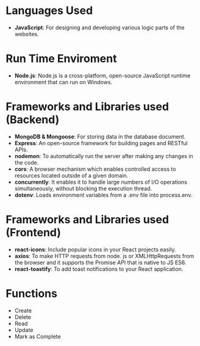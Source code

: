 # Languages Used
- **JavaScript**: For designing and developing various logic parts of the websites.

# Run Time Enviroment
- **Node.js**: Node.js is a cross-platform, open-source JavaScript runtime environment that can run on Windows.

# Frameworks and Libraries used (Backend)
- **MongoDB & Mongoose**: For storing data in the database document.
- **Express**: An open-source framework for building pages and RESTful APIs.
- **nodemon**: To automatically run the server after making any changes in the code.
- **cors**:  A browser mechanism which enables controlled access to resources located outside of a given domain.
- **concurrently**: It enables it to handle large numbers of I/O operations simultaneously, without blocking the execution thread.
- **dotenv**:  Loads environment variables from a .env file into process.env.

# Frameworks and Libraries used (Frontend)
- **react-icons**: Include popular icons in your React projects easily.
- **axios**:  To make HTTP requests from node. js or XMLHttpRequests from the browser and it supports the Promise API that is native to JS ES6.
- **react-toastify**:  To add toast notifications to your React application.

# Functions
- Create
- Delete
- Read
- Update
- Mark as Complete